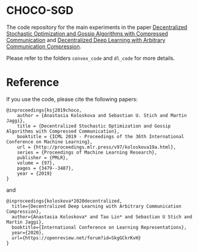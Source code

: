 # CHOCO-SGD
The code repository for the main experiments in the paper [Decentralized Stochastic Optimization and Gossip Algorithms with Compressed Communication](https://arxiv.org/abs/1902.00340) and [Decentralized Deep Learning with Arbitrary Communication Compression](https://arxiv.org/abs/1907.09356).

Please refer to the folders `convex_code` and `dl_code` for more details.


# Reference
If you use the code, please cite the following papers:

```
@inproceedings{ksj2019choco,
    author = {Anastasia Koloskova and Sebastian U. Stich and Martin Jaggi},
    title = {Decentralized Stochastic Optimization and Gossip Algorithms with Compressed Communication},
    booktitle = {ICML 2019 - Proceedings of the 36th International Conference on Machine Learning},
    url = {http://proceedings.mlr.press/v97/koloskova19a.html},
    series = {Proceedings of Machine Learning Research},
    publisher = {PMLR}, 
    volume = {97},
    pages = {3479--3487},
    year = {2019}
}
```
and 
```
@inproceedings{koloskova*2020decentralized,
  title={Decentralized Deep Learning with Arbitrary Communication Compression},
  author={Anastasia Koloskova* and Tao Lin* and Sebastian U Stich and Martin Jaggi},
  booktitle={International Conference on Learning Representations},
  year={2020},
  url={https://openreview.net/forum?id=SkgGCkrKvH}
}
```